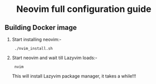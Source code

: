 <h1 align="center">
Neovim full configuration guide
</h1>

Building Docker image
---------------------
1. Start installing neovim:-

        ./nvim_install.sh

2. Start neovim and wait till Lazyvim loads:-

        nvim

    This will install Lazyvim package manager, it takes a while!!!
